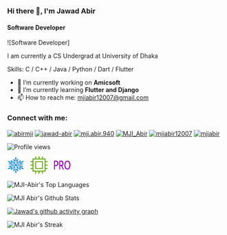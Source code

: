 ### Hi there 👋, I'm Jawad Abir
#### Software Developer
![Software Developer]

I am currently a CS Undergrad at University of Dhaka

Skills: C / C++ / Java / Python / Dart / Flutter

- 🔭 I’m currently working on **Amicsoft** 
- 🌱 I’m currently learning **Flutter and Django** 
- 📫 How to reach me: mjiabir12007@gmail.com 


<h3 align="left">Connect with me:</h3>
<p align="left">
<a href="https://twitter.com/abirmji" target="blank"><img align="center" src="https://raw.githubusercontent.com/rahuldkjain/github-profile-readme-generator/master/src/images/icons/Social/twitter.svg" alt="abirmji" height="30" width="40" /></a>
<a href="https://linkedin.com/in/jawad-abir" target="blank"><img align="center" src="https://raw.githubusercontent.com/rahuldkjain/github-profile-readme-generator/master/src/images/icons/Social/linked-in-alt.svg" alt="jawad-abir" height="30" width="40" /></a>
<a href="https://fb.com/mji.abir.940" target="blank"><img align="center" src="https://raw.githubusercontent.com/rahuldkjain/github-profile-readme-generator/master/src/images/icons/Social/facebook.svg" alt="mji.abir.940" height="30" width="40" /></a>
<a href="https://instagram.com/__mji_abir__" target="blank"><img align="center" src="https://raw.githubusercontent.com/rahuldkjain/github-profile-readme-generator/master/src/images/icons/Social/instagram.svg" alt="MJI_Abir" height="30" width="40" /></a>
<a href="https://codeforces.com/profile/mjiabir12007" target="blank"><img align="center" src="https://raw.githubusercontent.com/rahuldkjain/github-profile-readme-generator/master/src/images/icons/Social/codeforces.svg" alt="mjiabir12007" height="30" width="40" /></a>
<a href="https://www.leetcode.com/mjiabir" target="blank"><img align="center" src="https://raw.githubusercontent.com/rahuldkjain/github-profile-readme-generator/master/src/images/icons/Social/leet-code.svg" alt="mjiabir" height="30" width="40" /></a>
</p> 

![Profile views](https://komarev.com/ghpvc/?username=MJI-Abir&color=ff69b4)

<a href='https://archiveprogram.github.com/'><img src='https://raw.githubusercontent.com/acervenky/animated-github-badges/master/assets/acbadge.gif' width='40' height='40'></a> <a href='https://docs.github.com/en/developers'><img src='https://raw.githubusercontent.com/acervenky/animated-github-badges/master/assets/devbadge.gif' width='40' height='40'></a> <a href='https://github.com/pricing'><img src='https://raw.githubusercontent.com/acervenky/animated-github-badges/master/assets/pro.gif' width='40' height='40'></a> 

![MJI-Abir's Top Languages](https://github-readme-stats.vercel.app/api/top-langs/?username=MJI-Abir&theme=vue-dark&show_icons=true&hide_border=true&layout=compact)

![MJI Abir's Github Stats](https://github-readme-stats.vercel.app/api?username=MJI-Abir&theme=vue-dark&show_icons=true&hide_border=true&count_private=true)

[![Jawad's github activity graph](https://github-readme-activity-graph.vercel.app/graph?username=MJI-Abir&theme=react-dark)](https://github.com/MJI-Abir/github-readme-activity-graph)

![MJI Abir's Streak](https://github-readme-streak-stats.herokuapp.com/?user=MJI-Abir&theme=vue-dark&hide_border=true)

